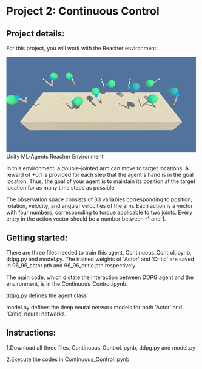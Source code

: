 

# Project 2: Continuous Control


## Project details:
For this project, you will work with the Reacher environment.

![title](reacher.gif)
Unity ML-Agents Reacher Environment


In this environment, a double-jointed arm can move to target locations. A reward of +0.1 is provided for each step that the agent's hand is in the goal location. Thus, the goal of your agent is to maintain its position at the target location for as many time steps as possible.

The observation space consists of 33 variables corresponding to position, rotation, velocity, and angular velocities of the arm. Each action is a vector with four numbers, corresponding to torque applicable to two joints. Every entry in the action vector should be a number between -1 and 1.

## Getting started:
There are three files needed to train this agent, Continuous_Control.ipynb, ddpg.py and model.py. The trained weights of 'Actor' and 'Critic' are saved in 96_96_actor.pth and 96_96_critic.pth respectively.

The main code, which dictate the interaction between DDPG agent and the environment, is in the Continuous_Control.ipynb. 

ddpg.py defines the agent class

model.py defines the deep neural network models for both 'Actor' and 'Critic' neural networks.  

## Instructions:
1.Download all three files, Continuous_Control.ipynb, ddpg.py and model.py

2.Execute the codes in Continuous_Control.ipynb 



```python

```


```python

```
